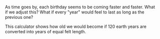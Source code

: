 As time goes by, each birthday seems to be coming faster and faster.
What if we adjust this? What if every "year" would feel to last as long as the previous one?

This calculator shows how old we would become if 120 earth years are converted into years of equal felt length.
